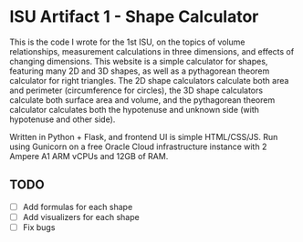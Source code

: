 # ISU Artifact 1 - Shape Calculator
This is the code I wrote for the 1st ISU, on the topics of volume relationships, measurement calculations in three dimensions, and effects of changing dimensions. 
This website is a simple calculator for shapes, featuring many 2D and 3D shapes, as well as a pythagorean theorem calculator for right triangles. The 2D shape calculators calculate both area and perimeter (circumference for circles), the 3D shape calculators calculate both surface area and volume, and the pythagorean theorem calculator calculates both the hypotenuse and unknown side (with hypotenuse and other side).

Written in Python + Flask, and frontend UI is simple HTML/CSS/JS. Run using Gunicorn on a free Oracle Cloud infrastructure instance with 2 Ampere A1 ARM vCPUs and 12GB of RAM.

## TODO
 - [ ] Add formulas for each shape
 - [ ] Add visualizers for each shape
 - [ ] Fix bugs